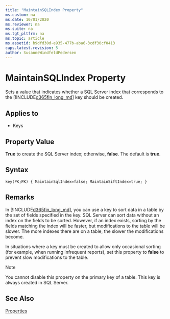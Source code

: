 ```yaml
---
title: "MaintainSQLIndex Property"
ms.custom: na
ms.date: 10/01/2020
ms.reviewer: na
ms.suite: na
ms.tgt_pltfrm: na
ms.topic: article
ms.assetid: b9dfd30d-e935-477b-aba6-3cdf30cf0413
caps.latest.revision: 5
author: SusanneWindfeldPedersen
---
```


# MaintainSQLIndex Property

Sets a value that indicates whether a SQL Server index that corresponds to the [!INCLUDE[d365fin_long_md](../includes/d365fin_long_md.md)] key should be created.  
  
## Applies to  

- Keys  
  
## Property Value  

**True** to create the SQL Server index; otherwise, **false**. The default is **true**.  

## Syntax

```AL
key(PK;PK) { MaintainSqlIndex=false; MaintainSiftIndex=true; }
```

## Remarks

In [!INCLUDE[d365fin_long_md](../includes/d365fin_long_md.md)], you can use a key to sort data in a table by the set of fields specified in the key. SQL Server can sort data without an index on the fields to be sorted. However, if an index exists, sorting by the fields matching the index will be faster, but modifications to the table will be slower. The more indexes there are on a table, the slower the modifications become.  
  
In situations where a key must be created to allow only occasional sorting (for example, when running infrequent reports), set this property to **false** to prevent slow modifications to the table.  
  
> [!NOTE]  
> You cannot disable this property on the primary key of a table. This key is always created in SQL Server.  
  
## See Also

[Properties](devenv-properties.md)